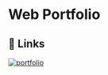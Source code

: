 # Web Portfolio
## 🔗 Links
[![portfolio](https://img.shields.io/badge/my_portfolio-000?style=for-the-badge&logo=ko-fi&logoColor=white)](https://el-luciel.github.io/)


